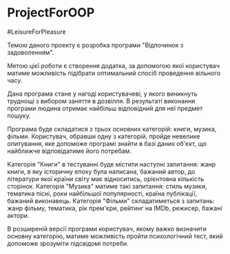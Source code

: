 # ProjectForOOP
#LeisureForPleasure

Темою даного проекту є розробка програми "Відпочинок з задоволенням".

Метою цієї роботи є створення додатка, за допомогою якої користувач матиме можливість підібрати оптимальний спосіб проведення вільного часу.

Дана програма стане у нагоді користувачеві, у якого виникнуть труднощі з вибором заняття в дозвілля. В результаті виконання програми людина отримає найбільш відповідний для неї предмет пошуку.

Програма буде складатися з трьох основних категорій: книги, музика, фільми. Користувач, обравши одну з категорій, пройде невелике опитування, яке допоможе програмі знайти в базі даних об'єкт, що найближче відповідатиме його потребам.

Категорія "Книги" в тестуванні буде містити наступні запитання: жанр книги, в яку історичну епоху була написана, бажаний автор, до літератури якої країни світу має відноситись, орієнтовна кількість сторінок. Категорія "Музика" матиме такі запитання: стиль музики, тематика пісні, роки найбільшої популярності, країна публікації, бажаний виконавець. Категорія "Фільми" складатиметься з запитань: жанр фільму, тематика, рік прем'єри, рейтинг на IMDb, режисер, бажані актори.

В розширеній версії програми користувач, якому важко визначити основну категорію, матиме можливість пройти психологічний тест, який допоможе зрозуміти підсвідомі потреби. 

